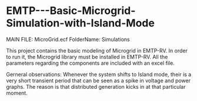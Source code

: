 # EMTP---Basic-Microgrid-Simulation-with-Island-Mode

MAIN FILE: MicroGrid.ecf
FolderName: Simulations


This project contains the basic modeling of Microgrid in EMTP-RV. In order to run it, the Microgrid library must be installed in EMTP-RV.
All the parameters regarding the components are included with an excel file. 

Gerneral observations:
Whenever the system shifts to Island mode, their is a very short transient period that can be seen as a spike in voltage and power graphs. The reason is that distributed generation kicks in at that particular moment.
